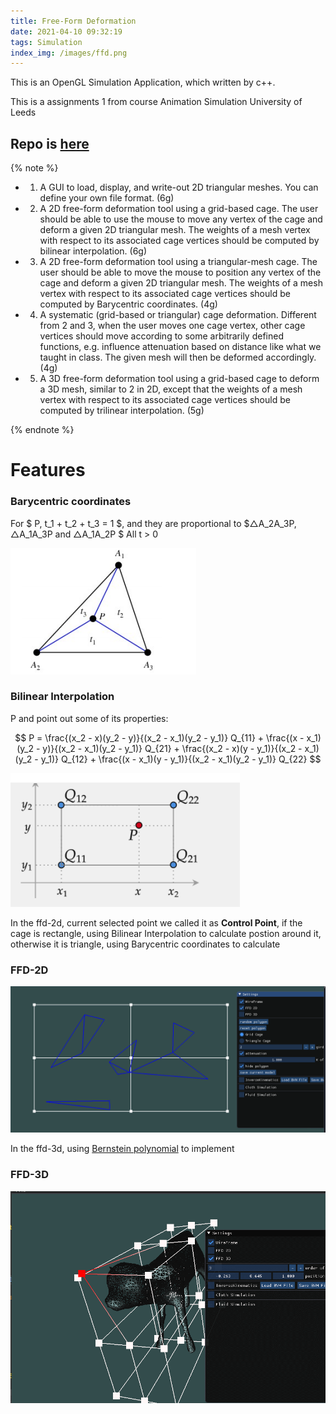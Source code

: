 ```yaml
---
title: Free-Form Deformation
date: 2021-04-10 09:32:19
tags: Simulation
index_img: /images/ffd.png
---
```


This is an OpenGL Simulation Application, which written by c++.

This is a assignments 1 from course Animation Simulation University of Leeds


## Repo is [here](https://github.com/flwmxd/Simulations)


{% note %}

* 1. A GUI to load, display, and write-out 2D triangular meshes. You can define your own file format. (6g) 

* 2. A 2D free-form deformation tool using a grid-based cage. The user should be able to use the mouse to move any vertex of the cage and deform a given 2D triangular mesh. The weights of a mesh vertex with respect to its associated cage vertices should be computed by bilinear interpolation. (6g) 

* 3. A 2D free-form deformation tool using a triangular-mesh cage. The user should be able to move the mouse to position any vertex of the cage and deform a given 2D triangular mesh. The weights of a mesh vertex with respect to its associated cage vertices should be computed by Barycentric coordinates. (4g) 

* 4. A systematic (grid-based or triangular) cage deformation. Different from 2 and 3, when the user moves one cage vertex, other cage vertices should move according to some arbitrarily defined functions, e.g. influence attenuation based on distance like what we taught in class. The given mesh will then be deformed accordingly. (4g) 

* 5. A 3D free-form deformation tool using a grid-based cage to deform a 3D mesh, similar to 2 in 2D, except that the weights of a mesh vertex with respect to its associated cage vertices should be computed by trilinear interpolation. (5g) 

{% endnote %}

# Features

### Barycentric coordinates

For $ P, t_1 + t_2 + t_3 = 1 $, and they are proportional to $△A_2A_3P, △A_1A_3P and △A_1A_2P $ All t > 0

![Barycentric](/images/ffd/Barycentric.png)


### Bilinear Interpolation
P and point out some of its properties:


$$
    P = \frac{(x_2 - x)(y_2 - y)}{(x_2 - x_1)(y_2 - y_1)} Q_{11} + \frac{(x - x_1)(y_2 - y)}{(x_2 - x_1)(y_2 - y_1)} Q_{21}
    + \frac{(x_2 - x)(y - y_1)}{(x_2 - x_1)(y_2 - y_1)} Q_{12} + \frac{(x - x_1)(y - y_1)}{(x_2 - x_1)(y_2 - y_1)} Q_{22}
$$

![bilinear](/images/ffd/bilinear.png)

In the ffd-2d, current selected point we called it as **Control Point**, if the cage is rectangle, using Bilinear Interpolation to calculate postion around it, otherwise it is triangle, using Barycentric coordinates to calculate


### FFD-2D

![ffd2d](/images/ffd2d.gif)

In the ffd-3d, using [Bernstein polynomial](https://en.wikipedia.org/wiki/Bernstein_polynomial) to implement


### FFD-3D
![FFD3D](/images/ffd3d.gif)

